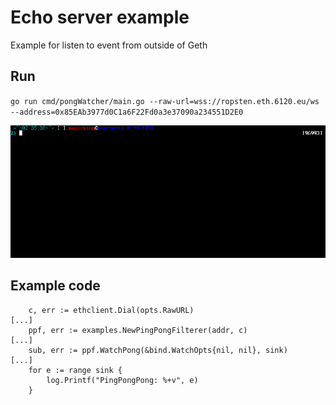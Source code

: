 # Echo server example

Example for listen to event from outside of Geth

## Run

`go run cmd/pongWatcher/main.go --raw-url=wss://ropsten.eth.6120.eu/ws --address=0x85EAb3977d0C1a6F22Fd0a3e37090a234551D2E0`

![go run](https://raw.githubusercontent.com/Magicking/example-event-solidity2go/master/docs/run.gif)

## Example code

```golang
	c, err := ethclient.Dial(opts.RawURL)
[...]
	ppf, err := examples.NewPingPongFilterer(addr, c)
[...]
	sub, err := ppf.WatchPong(&bind.WatchOpts{nil, nil}, sink)
[...]
	for e := range sink {
		log.Printf("PingPongPong: %+v", e)
	}
```

